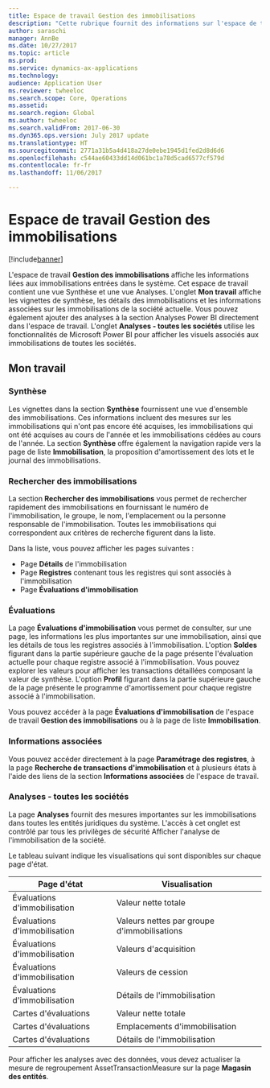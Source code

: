 ```yaml
---
title: Espace de travail Gestion des immobilisations
description: "Cette rubrique fournit des informations sur l'espace de travail Gestion des immobilisations. Cet espace de travail affiche les informations liées aux immobilisations entrées dans le système. Il inclut une vue Synthèse et une vue Analyses."
author: saraschi
manager: AnnBe
ms.date: 10/27/2017
ms.topic: article
ms.prod: 
ms.service: dynamics-ax-applications
ms.technology: 
audience: Application User
ms.reviewer: twheeloc
ms.search.scope: Core, Operations
ms.assetid: 
ms.search.region: Global
ms.author: twheeloc
ms.search.validFrom: 2017-06-30
ms.dyn365.ops.version: July 2017 update
ms.translationtype: HT
ms.sourcegitcommit: 2771a31b5a4d418a27de0ebe1945d1fed2d8d6d6
ms.openlocfilehash: c544ae60433dd14d061bc1a78d5cad6577cf579d
ms.contentlocale: fr-fr
ms.lasthandoff: 11/06/2017

---
```


# <a name="fixed-asset-management-workspace"></a>Espace de travail Gestion des immobilisations

[!include[banner](../includes/banner.md)]

L'espace de travail **Gestion des immobilisations** affiche les informations liées aux immobilisations entrées dans le système. Cet espace de travail contient une vue Synthèse et une vue Analyses. L'onglet **Mon travail** affiche les vignettes de synthèse, les détails des immobilisations et les informations associées sur les immobilisations de la société actuelle. Vous pouvez également ajouter des analyses à la section Analyses Power BI directement dans l'espace de travail. L'onglet **Analyses - toutes les sociétés** utilise les fonctionnalités de Microsoft Power BI pour afficher les visuels associés aux immobilisations de toutes les sociétés.

## <a name="my-work"></a>Mon travail

### <a name="summary"></a>Synthèse

Les vignettes dans la section **Synthèse** fournissent une vue d'ensemble des immobilisations. Ces informations incluent des mesures sur les immobilisations qui n'ont pas encore été acquises, les immobilisations qui ont été acquises au cours de l'année et les immobilisations cédées au cours de l'année. La section **Synthèse** offre également la navigation rapide vers la page de liste **Immobilisation**, la proposition d'amortissement des lots et le journal des immobilisations.

### <a name="find-fixed-assets"></a>Rechercher des immobilisations

La section **Rechercher des immobilisations** vous permet de rechercher rapidement des immobilisations en fournissant le numéro de l'immobilisation, le groupe, le nom, l'emplacement ou la personne responsable de l'immobilisation. Toutes les immobilisations qui correspondent aux critères de recherche figurent dans la liste.

Dans la liste, vous pouvez afficher les pages suivantes :

 - Page **Détails** de l'immobilisation
 - Page **Registres** contenant tous les registres qui sont associés à l'immobilisation
 - Page **Évaluations d'immobilisation**

### <a name="valuations"></a>Évaluations

La page **Évaluations d'immobilisation** vous permet de consulter, sur une page, les informations les plus importantes sur une immobilisation, ainsi que les détails de tous les registres associés à l'immobilisation. L'option **Soldes** figurant dans la partie supérieure gauche de la page présente l'évaluation actuelle pour chaque registre associé à l'immobilisation. Vous pouvez explorer les valeurs pour afficher les transactions détaillées composant la valeur de synthèse. L'option **Profil** figurant dans la partie supérieure gauche de la page présente le programme d'amortissement pour chaque registre associé à l'immobilisation.

Vous pouvez accéder à la page **Évaluations d'immobilisation** de l'espace de travail **Gestion des immobilisations** ou à la page de liste **Immobilisation**.

### <a name="related-information"></a>Informations associées

Vous pouvez accéder directement à la page **Paramétrage des registres**, à la page **Recherche de transactions d'immobilisation** et à plusieurs états à l'aide des liens de la section **Informations associées** de l'espace de travail.

### <a name="analytics--all-companies"></a>Analyses - toutes les sociétés

La page **Analyses** fournit des mesures importantes sur les immobilisations dans toutes les entités juridiques du système. L'accès à cet onglet est contrôlé par tous les privilèges de sécurité Afficher l'analyse de l'immobilisation de la société.

Le tableau suivant indique les visualisations qui sont disponibles sur chaque page d'état.

| Page d'état            | Visualisation        |
|------------------------|----------------------|
| Évaluations d'immobilisation | Valeur nette totale |
| Évaluations d'immobilisation | Valeurs nettes par groupe d'immobilisations |
| Évaluations d'immobilisation | Valeurs d'acquisition |
| Évaluations d'immobilisation | Valeurs de cession |
| Évaluations d'immobilisation | Détails de l'immobilisation |
| Cartes d'évaluations        | Valeur nette totale |
| Cartes d'évaluations        | Emplacements d'immobilisation |
| Cartes d'évaluations        | Détails de l'immobilisation |

Pour afficher les analyses avec des données, vous devez actualiser la mesure de regroupement AssetTransactionMeasure sur la page **Magasin des entités**.

